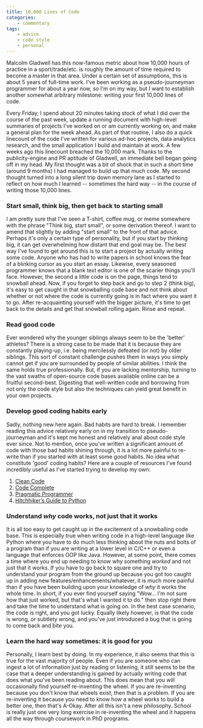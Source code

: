 ```yaml
---
title: 10,000 Lines of Code
categories:
    - commentary
tags:
    - advice
    - code style
    - personal
---
```


Malcolm Gladwell has this now-famous metric about how 10,000 hours of practice in a sport/trade/etc. is roughly the amount of time required to become a master in that area. Under a certain set of assumptions, this is about 5 years of full-time work. I've been working as a pseudo-journeyman programmer for about a year now, so I'm on my way, but I want to establish another somewhat arbitrary milestone: writing your first 10,000 lines of code.

Every Friday, I spend about 20 minutes taking stock of what I did over the course of the past week, update a running document with high-level summaries of projects I've worked on or am currently working on, and make a general plan for the week ahead. As part of that routine, I also do a quick linecount of the code I've written for various ad-hoc projects, data analytics research, and the small application I build and maintain at work. A few weeks ago this linecount breached the 10,000 mark. Thanks to the publicity-engine and PR aptitude of Gladwell, an immediate bell began going off in my head. My first thought was a bit of shock that in such a short time (around 9 months) I had managed to build up that much code. My second thought turned into a long silent trip down memory lane as I started to reflect on how much I learned -- sometimes the hard way -- in the course of writing those 10,000 lines. 


### Start small, think big, then get back to starting small
I am pretty sure that I've seen a T-shirt, coffee mug, or meme somewhere with the phrase "Think big, start small", or some derivation thereof. I want to amend that slightly by adding "start small" to the front of that advice. Perhaps it's only a certain type of personality, but if you start by thinking big, it can get overwhelming how distant that end goal may be. The best way I've found to get around this is to start a project by actually writing some code. Anyone who has had to write papers in school knows the fear of a blinking cursor as you start an essay. Likewise, every seasoned programmer knows that a blank text editor is one of the scarier things you'll face.  However, the second a little code is on the page, things tend to snowball ahead. Now, if you forget to step back and go to step 2 (think big), it's easy to get caught in that snowballing code base and not think about whether or not where the code is currently going is in fact where you want it to go. After re-acquainting yourself with the bigger picture, it's time to get back to the details and get that snowball rolling again. Rinse and repeat.

### Read good code
Ever wondered why the younger siblings always seem to be the 'better' athletes? There is a strong case to be made that it is because they are constantly playing-up, i.e. being mercilessly defeated (or not) by older siblings. This sort of constant challenge pushes them in ways you simply cannot get if you are surrounded by people of similar abilities. I think the same holds true professionally. But, if you are lacking mentorship, turning to the vast swaths of open-source code bases available online can be a fruitful second-best. Digesting that well-written code and borrowing from not only the code style but also the techniques can yield great benefit in your own projects.

### Develop good coding habits early
Sadly, nothing new here again. Bad habits are hard to break. I remember reading this advice relatively early on in my transition to pseudo-journeyman and it's kept me honest and relatively anal about code style ever since. Not to mention, once you've written a significant amount of code with those bad habits shining through, it is a lot more painful to re-write than if you started with at least some good habits. No idea what constitute 'good' coding habits? Here are a couple of resources I've found incredibly useful as I've started trying to develop my own:

1. [Clean Code](https://www.amazon.com/Clean-Code-Handbook-Software-Craftsmanship/dp/0132350882/ref=sr_1_1?ie=UTF8&qid=1477935335&sr=8-1&keywords=clean+code)
2. [Code Complete](https://www.amazon.com/Code-Complete-Practical-Handbook-Construction/dp/0735619670/ref=sr_1_1?ie=UTF8&qid=1477935229&sr=8-1&keywords=code+complete)
3. [Pragmatic Programmer](https://www.amazon.com/Pragmatic-Programmer-Journeyman-Master/dp/020161622X/ref=sr_1_4?ie=UTF8&qid=1477935335&sr=8-4&keywords=clean+code)
3. [Hitchhiker’s Guide to Python](http://docs.python-guide.org/en/latest/)

### Understand *why* code works, not just **that** it works
It is all too easy to get caught up in the excitement of a snowballing code base. This is especially true when writing code in a high-level language like Python where you have to do much less thinking about the nuts and bolts of a program than if you are writing at a lower level in C/C++ or even a language that enforces OOP like Java. However, at some point, there comes a time where you end up needing to know why something *worked* and not just that it works. If you have to go back to square one and try to understand your program from the ground up because you got too caught up in adding new features/enhancements/whatever, it is much more painful than if you have been building upon your knowledge of *why* it works the whole time. In short, if you ever find yourself saying "Wow... I'm not sure how that just worked, but that's what I wanted it to do." then stop right there and take the time to understand what is going on. In the best case scenario, the code is right, and you got lucky. Equally likely however, is that the code is wrong, or subtlety wrong, and you've just introduced a bug that is going to come back and bite you.

### Learn the hard way sometimes: it is good for you
Personally, I learn best by doing. In my experience, it also seems that this is true for the vast majority of people. Even if you are someone who can ingest a lot of information just by reading or listening, it still seems to be the case that a deeper understanding is gained by actually writing code that does what you've been reading about. This does mean that you will occasionally find yourself re-inventing the wheel. If you are re-inventing because you don't know that wheels exist, then that is a problem. If you are re-inventing it because you need to know how a wheel works to build a better one, then that's A-Okay. After all this isn't a new philosophy. School is really just one very long exercise in re-inventing the wheel and it happens all the way through coursework in PhD programs.



